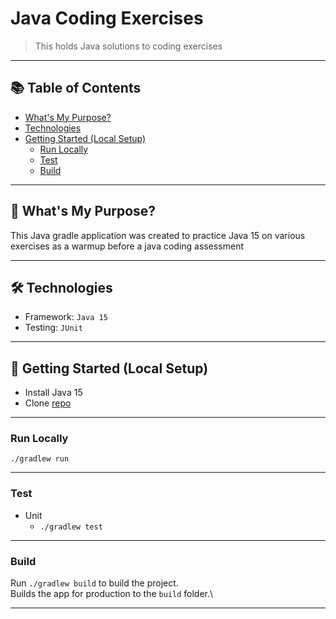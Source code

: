 # Java Coding Exercises

> This holds Java solutions to coding exercises <br/>

---

## 📚 Table of Contents

- [What's My Purpose?](#-whats-my-purpose)
- [Technologies](#-technologies)
- [Getting Started (Local Setup)](#-getting-started-local-setup)
    - [Run Locally](#run-locally)
    - [Test](#test)
    - [Build](#build)

---

## 🧠 What's My Purpose?

This Java gradle application was created to practice Java 15 on various exercises as a warmup before a java coding assessment

---

## 🛠 Technologies

- Framework: `Java 15`
- Testing: `JUnit`

---

## 🚀 Getting Started (Local Setup)

* Install Java 15
* Clone [repo](https://github.com/rbrock44/java-coding-exercises)

---

### Run Locally

```
./gradlew run
```

---

### Test

- Unit
    - `./gradlew test`

---

### Build

Run `./gradlew build` to build the project. \
Builds the app for production to the `build` folder.\

---
